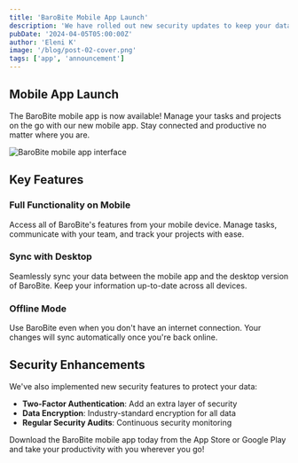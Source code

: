 ```yaml
---
title: 'BaroBite Mobile App Launch'
description: 'We have rolled out new security updates to keep your data safe and secure. Learn more about our latest security enhancements and how they protect you.'
pubDate: '2024-04-05T05:00:00Z'
author: 'Eleni K'
image: '/blog/post-02-cover.png'
tags: ['app', 'announcement']
---
```


## Mobile App Launch

The BaroBite mobile app is now available! Manage your tasks and projects on the go with our new mobile app. Stay connected and productive no matter where you are.

![BaroBite mobile app interface](/blog/post-02.png)

## Key Features

### Full Functionality on Mobile
Access all of BaroBite's features from your mobile device. Manage tasks, communicate with your team, and track your projects with ease.

### Sync with Desktop
Seamlessly sync your data between the mobile app and the desktop version of BaroBite. Keep your information up-to-date across all devices.

### Offline Mode
Use BaroBite even when you don't have an internet connection. Your changes will sync automatically once you're back online.

## Security Enhancements

We've also implemented new security features to protect your data:

- **Two-Factor Authentication**: Add an extra layer of security
- **Data Encryption**: Industry-standard encryption for all data
- **Regular Security Audits**: Continuous security monitoring

Download the BaroBite mobile app today from the App Store or Google Play and take your productivity with you wherever you go!

